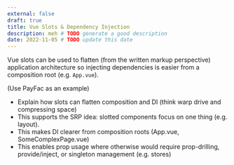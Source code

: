 ```yaml
---
external: false
draft: true
title: Vue Slots & Dependency Injection
description: meh # TODO generate a good description
date: 2022-11-05 # TODO update this date
---
```


Vue slots can be used to flatten (from the written markup perspective) application architecture so injecting dependencies is easier from a composition root (e.g. `App.vue`).

(Use PayFac as an example)

- Explain how slots can flatten composition and DI (think warp drive and compressing space)
- This supports the SRP idea: slotted components focus on one thing (e.g. layout).
- This makes DI clearer from composition roots (App.vue, SomeComplexPage.vue)
- This enables prop usage where otherwise would require prop-drilling, provide/inject, or singleton management (e.g. stores)
